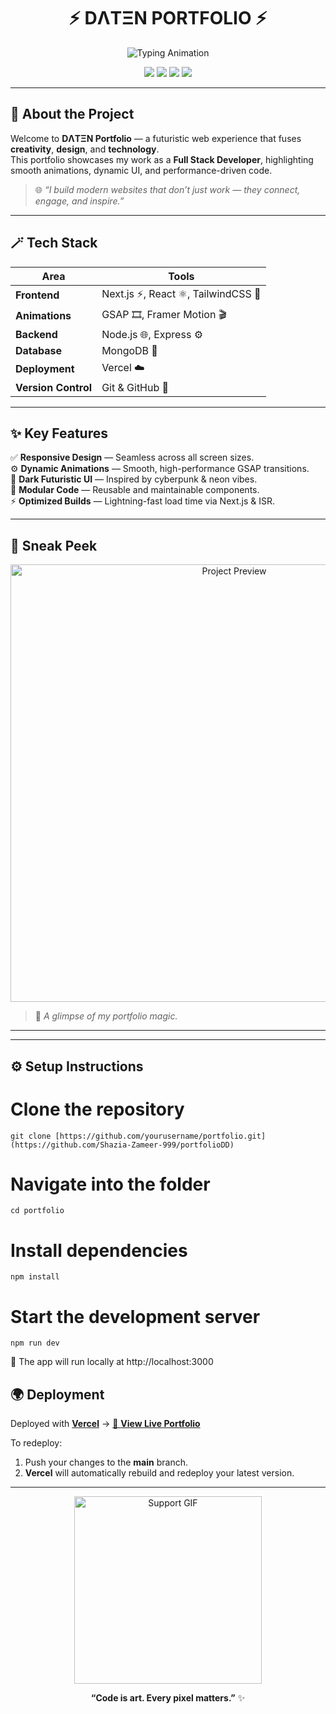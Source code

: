 <h1 align="center">
  ⚡️ DΛTΞN PORTFOLIO ⚡️  
</h1>

<p align="center">
  <img src="https://readme-typing-svg.herokuapp.com?font=Orbitron&size=26&duration=4000&color=00FFF7&center=true&vCenter=true&lines=Hello+World!;I'm+Daten;Full+Stack+Web+Developer;Crafting+Digital+Experiences!" alt="Typing Animation" />
</p>

<p align="center">
  <img src="https://img.shields.io/badge/Next.js-000000?style=for-the-badge&logo=next.js&logoColor=white" />
  <img src="https://img.shields.io/badge/TailwindCSS-38B2AC?style=for-the-badge&logo=tailwind-css&logoColor=white" />
  <img src="https://img.shields.io/badge/GSAP-88CE02?style=for-the-badge&logo=greensock&logoColor=white" />
  <img src="https://img.shields.io/badge/Vercel-Deployed-black?style=for-the-badge&logo=vercel&logoColor=white" />
</p>

---

## 🚀 About the Project

Welcome to **DΛTΞN Portfolio** — a futuristic web experience that fuses **creativity**, **design**, and **technology**.  
This portfolio showcases my work as a **Full Stack Developer**, highlighting smooth animations, dynamic UI, and performance-driven code.

> 🌐 _“I build modern websites that don’t just work — they connect, engage, and inspire.”_

---

## 🪄 Tech Stack

| Area                | Tools                                |
| ------------------- | ------------------------------------ |
| **Frontend**        | Next.js ⚡, React ⚛️, TailwindCSS 💎 |
| **Animations**      | GSAP 🎞️, Framer Motion 🎬            |
| **Backend**         | Node.js 🌐, Express ⚙️               |
| **Database**        | MongoDB 🍃                           |
| **Deployment**      | Vercel ☁️                            |
| **Version Control** | Git & GitHub 🧠                      |

---

## ✨ Key Features

✅ **Responsive Design** — Seamless across all screen sizes.  
⚙️ **Dynamic Animations** — Smooth, high-performance GSAP transitions.  
🌌 **Dark Futuristic UI** — Inspired by cyberpunk & neon vibes.  
📂 **Modular Code** — Reusable and maintainable components.  
⚡ **Optimized Builds** — Lightning-fast load time via Next.js & ISR.

---

## 🧩 Sneak Peek

<p align="center">
  <img src="/project_preview.gif" width="700" alt="Project Preview"/>
</p>

> 🎥 _A glimpse of my portfolio magic._

---

---

## ⚙️ Setup Instructions

# Clone the repository

```
git clone [https://github.com/yourusername/portfolio.git](https://github.com/Shazia-Zameer-999/portfolioDD)
```

# Navigate into the folder

```
cd portfolio
```

# Install dependencies

```
npm install
```

# Start the development server

```
npm run dev
```

🚀 The app will run locally at http://localhost:3000

## 🌍 Deployment

Deployed with **[Vercel](https://vercel.com)** → [🔗 **View Live Portfolio**](<[https://daten-portfolio.vercel.app](https://portfolio-dd-ebon.vercel.app/)>)

To redeploy:

1. Push your changes to the **main** branch.
2. **Vercel** will automatically rebuild and redeploy your latest version.

---

<p align="center">
  <img src="https://media.giphy.com/media/L1R1tvI9svkIWwpVYr/giphy.gif" width="300" alt="Support GIF"/>
</p>
<p align="center">
  <b>“Code is art. Every pixel matters.”</b> ✨
</p>
